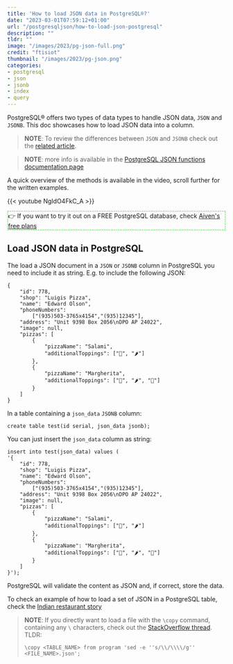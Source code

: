 ```yaml
---
title: 'How to load JSON data in PostgreSQL®?'
date: "2023-03-01T07:59:12+01:00"
url: "/postgresqljson/how-to-load-json-postgresql"
description: ""
tldr: ""
image: "/images/2023/pg-json-full.png"
credit: "ftisiot"
thumbnail: "/images/2023/pg-json.png"
categories:
- postgresql
- json
- jsonb
- index
- query
---
```


PostgreSQL® offers two types of data types to handle JSON data, `JSON` and `JSONB`. This doc showcases how to load JSON data into a  column.

<!--more-->

> **NOTE**: To review the differences between `JSON` and `JSONB` check out the [related article](/postgresqljson/what-are-the-differences-json-jsonb-postgresql).

> **NOTE**: more info is available in the [PostgreSQL JSON functions documentation page](https://www.postgresql.org/docs/current/functions-json.html)



A quick overview of the methods is available in the video, scroll further for the written examples.

{{< youtube NgIdO4FkC_A >}} 

<p style="border:2px dotted #77dd77;"> 👉 If you want to try it out on a FREE PostgreSQL database, check <a href="https://console.aiven.io/signup">Aiven's free plans</a></p>

## Load JSON data in PostgreSQL

The load a JSON document in a `JSON` or `JSONB` column in PostgreSQL you need to include it as string. E.g. to include the following JSON:

```
{
    "id": 778,
    "shop": "Luigis Pizza",
    "name": "Edward Olson",
    "phoneNumbers":
        ["(935)503-3765x4154","(935)12345"],
    "address": "Unit 9398 Box 2056\nDPO AP 24022",
    "image": null,
    "pizzas": [
        {
            "pizzaName": "Salami",
            "additionalToppings": ["🥓", "🌶️"]
        },
        {
            "pizzaName": "Margherita",
            "additionalToppings": ["🍌", "🌶️", "🍍"]
        }
    ]
}
```

In a table containing a `json_data` `JSONB` column:

```
create table test(id serial, json_data jsonb);
```

You can just insert the `json_data` column as string:

```
insert into test(json_data) values (
'{
    "id": 778,
    "shop": "Luigis Pizza",
    "name": "Edward Olson",
    "phoneNumbers":
        ["(935)503-3765x4154","(935)12345"],
    "address": "Unit 9398 Box 2056\nDPO AP 24022",
    "image": null,
    "pizzas": [
        {
            "pizzaName": "Salami",
            "additionalToppings": ["🥓", "🌶️"]
        },
        {
            "pizzaName": "Margherita",
            "additionalToppings": ["🍌", "🌶️", "🍍"]
        }
    ]
}');
```

PostgreSQL will validate the content as JSON and, if correct, store the data.

To check an example of how to load a set of JSON in a PostgreSQL table, check the [Indian restaurant story](https://aiven.io/blog/pg-json-indian-restaurants)

> **NOTE**: If you directly want to load a file with the `\copy` command, containing any `\` characters, check out the [StackOverflow thread](https://stackoverflow.com/questions/43855930/postgresql-json-to-columns-error-character-with-value-must-be-escaped).   
>  TLDR:
>```
>\copy <TABLE_NAME> from program 'sed -e ''s/\\/\\\\/g'' <FILE_NAME>.json';
>```
